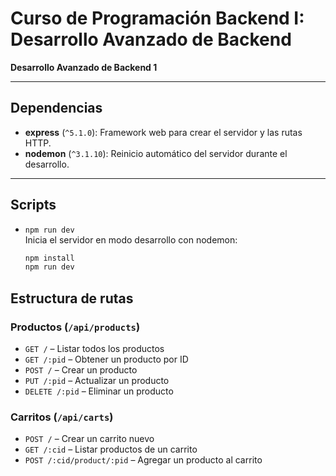 # Curso de Programación Backend I: Desarrollo Avanzado de Backend

**Desarrollo Avanzado de Backend 1**

---

## Dependencias

- **express** (`^5.1.0`): Framework web para crear el servidor y las rutas HTTP.  
- **nodemon** (`^3.1.10`): Reinicio automático del servidor durante el desarrollo.

---

## Scripts

- `npm run dev`  
  Inicia el servidor en modo desarrollo con nodemon:
  ```bash
  npm install
  npm run dev

## Estructura de rutas

### Productos (`/api/products`)

- `GET /` – Listar todos los productos  
- `GET /:pid` – Obtener un producto por ID  
- `POST /` – Crear un producto  
- `PUT /:pid` – Actualizar un producto  
- `DELETE /:pid` – Eliminar un producto  

### Carritos (`/api/carts`)

- `POST /` – Crear un carrito nuevo  
- `GET /:cid` – Listar productos de un carrito  
- `POST /:cid/product/:pid` – Agregar un producto al carrito  
